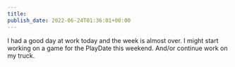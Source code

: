 ```yaml
---
title: 
publish_date: 2022-06-24T01:36:01+00:00
---
```


I had a good day at work today and the week is almost over. I might start working on a game for the PlayDate this weekend. And/or continue work on my truck.
